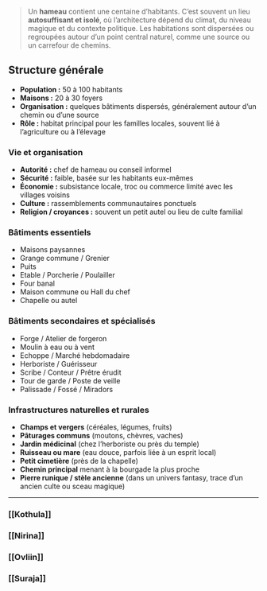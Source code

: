 >Un **hameau** contient une centaine d’habitants.
>C’est souvent un lieu **autosuffisant et isolé**, où l’architecture dépend du climat, du niveau magique et du contexte politique.
>Les habitations sont dispersées ou regroupées autour d’un point central naturel, comme une source ou un carrefour de chemins.

## Structure générale
- **Population :** 50 à 100 habitants
- **Maisons :** 20 à 30 foyers
- **Organisation :** quelques bâtiments dispersés, généralement autour d’un chemin ou d’une source
- **Rôle :** habitat principal pour les familles locales, souvent lié à l’agriculture ou à l’élevage

### Vie et organisation
- **Autorité :** chef de hameau ou conseil informel
- **Sécurité :** faible, basée sur les habitants eux-mêmes
- **Économie :** subsistance locale, troc ou commerce limité avec les villages voisins
- **Culture :** rassemblements communautaires ponctuels
- **Religion / croyances :** souvent un petit autel ou lieu de culte familial

### Bâtiments essentiels
- Maisons paysannes
- Grange commune / Grenier
- Puits
- Etable / Porcherie / Poulailler
- Four banal
- Maison commune ou Hall du chef
- Chapelle ou autel

### Bâtiments secondaires et spécialisés
- Forge / Atelier de forgeron
- Moulin à eau ou à vent
- Echoppe / Marché hebdomadaire
- Herboriste / Guérisseur
- Scribe / Conteur / Prêtre érudit
- Tour de garde / Poste de veille
- Palissade / Fossé / Miradors

### Infrastructures naturelles et rurales
- **Champs et vergers** (céréales, légumes, fruits)
- **Pâturages communs** (moutons, chèvres, vaches)
- **Jardin médicinal** (chez l’herboriste ou près du temple)
- **Ruisseau ou mare** (eau douce, parfois liée à un esprit local)
- **Petit cimetière** (près de la chapelle)
- **Chemin principal** menant à la bourgade la plus proche
- **Pierre runique / stèle ancienne** (dans un univers fantasy, trace d’un ancien culte ou sceau magique)

---

### [[Kothula]]

### [[Nirina]]

### [[Ovliin]]

### [[Suraja]]
